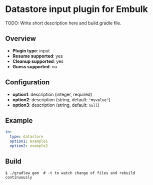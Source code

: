 # Datastore input plugin for Embulk

TODO: Write short description here and build.gradle file.

## Overview

* **Plugin type**: input
* **Resume supported**: yes
* **Cleanup supported**: yes
* **Guess supported**: no

## Configuration

- **option1**: description (integer, required)
- **option2**: description (string, default: `"myvalue"`)
- **option3**: description (string, default: `null`)

## Example

```yaml
in:
  type: datastore
  option1: example1
  option2: example2
```


## Build

```
$ ./gradlew gem  # -t to watch change of files and rebuild continuously
```

